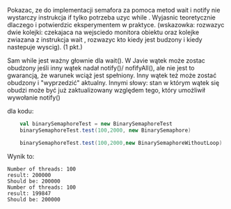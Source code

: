 Pokazac, ze do implementacji semafora za pomoca metod wait i notify nie wystarczy instrukcja if tylko potrzeba uzyc while . 
Wyjasnic teoretycznie dlaczego i potwierdzic eksperymentem w praktyce. 
(wskazowka: rozwazyc dwie kolejki: czekajaca na wejsciedo monitora obiektu oraz kolejke zwiazana z instrukcja wait , 
rozwazyc kto kiedy jest budzony i kiedy nastepuje wyscig). (1 pkt.)

Sam while jest ważny głownie dla wait().
W Javie wątek może zostac obudzony jeśli inny wątek nadał notify()/ nofifyAll(), ale nie jest to gwarancją,
że warunek wciąż jest spełniony. Inny wątek też może zostać obudzony i "wyprzedzić" aktualny. Innymi słowy:
stan w którym wątek się obudzi może być już zaktualizowany względem tego, który umożliwił wywołanie notify()

dla kodu:
```scala
    val binarySemaphoreTest = new BinarySemaphoreTest
    binarySemaphoreTest.test(100,2000, new BinarySemaphore)

    binarySemaphoreTest.test(100,2000,new BinarySemaphoreWithoutLoop)
```
Wynik to:

```
Number of threads: 100
result: 200000
Should be: 200000
Number of threads: 100
result: 199847
Should be: 200000
```